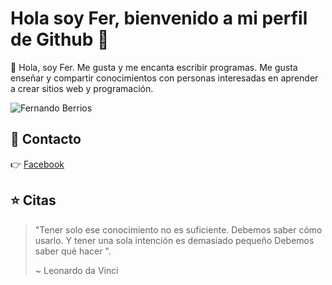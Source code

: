 # Hola soy Fer, bienvenido a mi perfil de Github 👋

🙋 Hola, soy Fer. Me gusta y me encanta escribir programas. Me gusta enseñar y compartir conocimientos con personas interesadas en aprender a crear sitios web y programación.

![Fernando Berrios](https://lh3.googleusercontent.com/-vJ1xrrRzp50/AAAAAAAAAAI/AAAAAAAAAGk/fkyBpxZCyIs/photo.jpg)

## 💖 Contacto
👉 [Facebook](https://bit.ly/Fer08F)<br>

## ⭐ Citas
> "Tener solo ese conocimiento no es suficiente. Debemos saber cómo usarlo. Y tener una sola intención es demasiado pequeño Debemos saber qué hacer ".
>
> ~ Leonardo da Vinci
<!--
**FeVer0710/FeVer0710** is a ✨ _special_ ✨ repository because its `README.md` (this file) appears on your GitHub profile.

Here are some ideas to get you started:

- 🔭 I’m currently working on ...
- 🌱 I’m currently learning ...
- 👯 I’m looking to collaborate on ...
- 🤔 I’m looking for help with ...
- 💬 Ask me about ...
- 📫 How to reach me: ...
- 😄 Pronouns: ...
- ⚡ Fun fact: ...



👉 [Personal site](https://milerdev.com/)<br>
👉 [Facebook](https://www.facebook.com/patiphannn/)<br>
👉 [Youtube](https://www.youtube.com/channel/UCeKE6wQHTt5JpS9_RsH4hrg)<br>
👉 [Instagram](https://www.instagram.com/ohmilerr/)<br>
👉 [Twitter](https://twitter.com/ohmiler)<br>
-->
